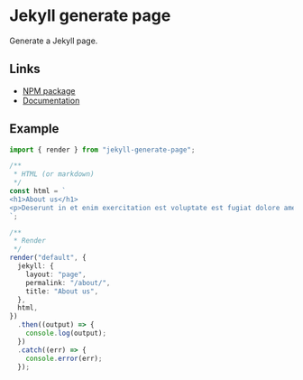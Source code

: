 # Jekyll generate page
Generate a Jekyll page.

## Links

* [NPM package](https://www.npmjs.com/package/jekyll-generate-page)
* [Documentation](https://theel0ja.info/jekyll-generate-page/)

## Example

```ts
import { render } from "jekyll-generate-page";

/**
 * HTML (or markdown)
 */
const html = `
<h1>About us</h1>
<p>Deserunt in et enim exercitation est voluptate est fugiat dolore amet sit amet.</p>
`;

/**
 * Render
 */
render("default", {
  jekyll: {
    layout: "page",
    permalink: "/about/",
    title: "About us",
  },
  html,
})
  .then((output) => {
    console.log(output);
  })
  .catch((err) => {
    console.error(err);
  });
```
